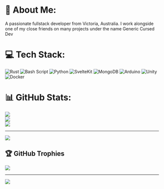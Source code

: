 # 💫 About Me:
A passionate fullstack developer from Victoria, Australia. I work alongside one of my close friends on many projects under the name Generic Cursed Dev


# 💻 Tech Stack:
![Rust](https://img.shields.io/badge/rust-%23000000.svg?style=for-the-badge&logo=rust&logoColor=white) ![Bash Script](https://img.shields.io/badge/bash_script-%23121011.svg?style=for-the-badge&logo=gnu-bash&logoColor=white) ![Python](https://img.shields.io/badge/python-3670A0?style=for-the-badge&logo=python&logoColor=ffdd54) ![SvelteKit](https://img.shields.io/badge/sveltekit-%23ff3e00.svg?style=for-the-badge&logo=svelte&logoColor=white) ![MongoDB](https://img.shields.io/badge/MongoDB-%234ea94b.svg?style=for-the-badge&logo=mongodb&logoColor=white) ![Arduino](https://img.shields.io/badge/-Arduino-00979D?style=for-the-badge&logo=Arduino&logoColor=white) ![Unity](https://img.shields.io/badge/unity-%23000000.svg?style=for-the-badge&logo=unity&logoColor=white)![Docker](https://img.shields.io/badge/docker-%230db7ed.svg?style=for-the-badge&logo=docker&logoColor=white)
# 📊 GitHub Stats:
![](https://github-readme-stats.vercel.app/api?username=TotallyThatSandwich&theme=gruvbox&hide_border=false&include_all_commits=false&count_private=false)<br/>
![](https://github-readme-streak-stats.herokuapp.com/?user=TotallyThatSandwich&theme=gruvbox&hide_border=false)<br/>
![](https://github-readme-stats.vercel.app/api/top-langs/?username=TotallyThatSandwich&theme=gruvbox&hide_border=false&include_all_commits=false&count_private=false&layout=compact)

---
[![](https://visitcount.itsvg.in/api?id=TotallyThatSandwich&icon=0&color=6)](https://visitcount.itsvg.in)

## 🏆 GitHub Trophies
![](https://github-profile-trophy.vercel.app/?username=TotallyThatSandwich&theme=gruvbox&no-frame=false&no-bg=true&margin-w=4)

---
[![](https://visitcount.itsvg.in/api?id=TotallyThatSandwich&icon=0&color=6)](https://visitcount.itsvg.in)
